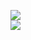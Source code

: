 [![](https://img.shields.io/badge/Made%20With-Github%20Spray-lightgrey.svg?style=for-the-badge&logo=github)](https://github.com/Annihil/github-spray#812)  
[![](https://i.imgur.com/2DrTn0Z.gif)](https://github.com/Annihil/github-spray)